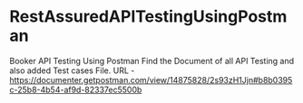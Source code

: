 # RestAssuredAPITestingUsingPostman
Booker API Testing Using Postman
Find the Document of all API Testing and also added Test 
cases File.
URL - https://documenter.getpostman.com/view/14875828/2s93zH1Jjn#b8b0395c-25b8-4b54-af9d-82337ec5500b
